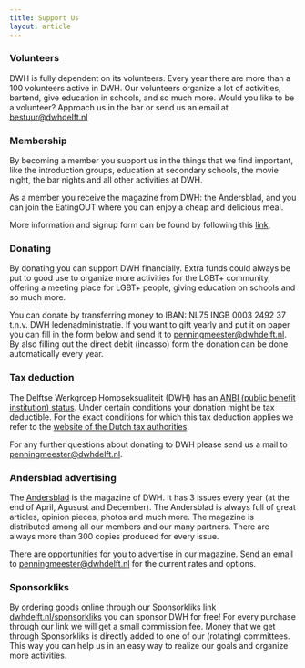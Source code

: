 ```yaml
---
title: Support Us
layout: article
---
```


### Volunteers
DWH is fully dependent on its volunteers. Every year there are more than a 100
volunteers active in DWH. Our volunteers organize a lot of activities, bartend,
give education in schools, and so much more. Would you like to be a
volunteer? Approach us in the bar or send us an email at
[bestuur@dwhdelft.nl](mailto:bestuur@dwhdelft.nl)

### Membership
By becoming a member you support us in the things that we find important, like
the introduction groups, education at secondary schools, the movie night, the
bar nights and all other activities at DWH.

As a member you receive the magazine from DWH: the Andersblad, and you can join
the EatingOUT where you can enjoy a cheap and delicious meal.

More information and signup form can be found by following this [link](/en/signup),

### Donating
By donating you can support DWH financially. Extra funds could always be put to
good use to organize more activities for the LGBT+ community, offering a meeting
place for LGBT+ people, giving education on schools and so much more.

You can donate by transferring money to IBAN: NL75 INGB 0003 2492 37 t.n.v.
DWH ledenadministratie. If you want to gift yearly and put it on paper you can
fill in the form below and send it to
[penningmeester@dwhdelft.nl](mailto:penningmeester@dwhdelft.nl).
By also filling out the direct debit (incasso) form the donation can be done
automatically every year.

<files-list folder-id="17w67mVzuluZCErwxEFnZTdR1MCYrIy0i"></files-list>

### Tax deduction
The Delftse Werkgroep Homoseksualiteit (DWH) has an
[ANBI (public benefit institution) status](/en/anbi). Under certain conditions your
donation might be tax deductible. For the exact conditions for which this tax
deduction applies we refer to the 
[website of the Dutch tax authorities](https://www.belastingdienst.nl/wps/wcm/connect/nl/aftrek-en-kortingen/content/gift-aftrekken).

For any further questions about donating to DWH please send us a mail to
[penningmeester@dwhdelft.nl](mailto:penningmeester@dwhdelft.nl).

### Andersblad advertising
The [Andersblad](/en/andersblad) is the magazine of DWH. It has 3 issues every
year (at the end of April, Agusust and December). The Andersblad is always full
of great articles, opinion pieces, photos and much more. The magazine is
distributed among all our members and our many partners. There are always more
than 300 copies produced for every issue.

There are opportunities for you to advertise in our magazine. Send an email to
[penningmeester@dwhdelft.nl](mailto:penningmeester@dwhdelft.nl) for the current
rates and options.

### Sponsorkliks
By ordering goods online through our Sponsorkliks link
[dwhdelft.nl/sponsorkliks](https://dwhdelft.nl/sponsorkliks) you can sponsor DWH
for free! For every purchase through our link we will get a small commission fee.
Money that we get through Sponsorkliks is directly added to one of our (rotating)
committees. This way you can help us in an easy way to realize our goals and
organize more activities.
